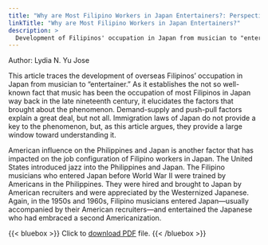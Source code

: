 ```yaml
---
title: "Why are Most Filipino Workers in Japan Entertainers?: Perspectives from History and Law"
linkTitle: "Why are Most Filipino Workers in Japan Entertainers?"
description: >
  Development of Filipinos' occupation in Japan from musician to "entertainer"
---
```

Author: Lydia N. Yu Jose

This article traces the development of overseas Filipinos’ occupation in Japan from musician to “entertainer.” As it establishes the not so well-known fact that music has been the occupation of most Filipinos in Japan way back in the late nineteenth century, it elucidates the factors that brought about the phenomenon. Demand-supply and push-pull factors explain a great deal, but not all. Immigration laws of Japan do not provide a key to the phenomenon, but, as this article argues, they provide a large window toward understanding it.

American influence on the Philippines and Japan is another factor that has impacted on the job configuration of Filipino workers in Japan. The United States introduced jazz into the Philippines and Japan. The Filipino musicians who entered Japan before World War II were trained by Americans in the Philippines. They were hired and brought to Japan by American recruiters and were appreciated by the Westernized Japanese. Again, in the 1950s and 1960s, Filipino musicians entered Japan—usually accompanied by their American recruiters—and entertained the Japanese who had embraced a second Americanization.

{{< bluebox >}}
Click to [download PDF](https://timog.org/pdf/why-are-most-filipino-workers-in-japan-entertainers.pdf) file.
{{< /bluebox >}}

